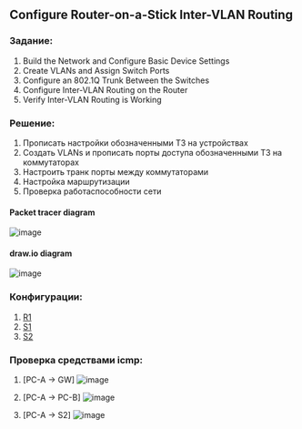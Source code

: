 
## Configure Router-on-a-Stick Inter-VLAN Routing


### Задание:

   1. Build the Network and Configure Basic Device Settings
   2. Create VLANs and Assign Switch Ports
   3. Configure an 802.1Q Trunk Between the Switches
   4. Configure Inter-VLAN Routing on the Router
   5. Verify Inter-VLAN Routing is Working


### Решение:

   1. Прописать настройки обозначенными ТЗ на устройствах 
   2. Создать VLANs и прописать порты доступа обозначенными ТЗ на коммутаторах  
   3. Настроить транк порты между коммутаторами
   4. Настройка маршрутизации 
   5. Проверка работаспособности сети


#### Packet tracer diagram 
![image](https://user-images.githubusercontent.com/112641849/188316584-44baa9cd-cc02-4dd7-9b19-97dc9b9736af.png)

#### draw.io diagram 
![image](https://user-images.githubusercontent.com/112641849/188318192-32644653-a060-4665-9114-6b19bff8c6b5.png)


### Конфигурации:
   1. [R1](https://github.com/DlogNet/otus-networks/blob/main/labs/lab_4.2.8/configs/R1)
   2. [S1](https://github.com/DlogNet/otus-networks/blob/main/labs/lab_4.2.8/configs/S1)
   3. [S2](https://github.com/DlogNet/otus-networks/blob/main/labs/lab_4.2.8/configs/S2)

### Проверка средствами icmp:
   1. [PC-A -> GW]
![image](https://user-images.githubusercontent.com/112641849/188320265-fade2463-58bb-4d5b-b557-91081fd3c144.png)

   2. [PC-A -> PC-B]
![image](https://user-images.githubusercontent.com/112641849/188320295-63fa9680-be11-448b-a49f-937c3fcc8420.png)

   3. [PC-A -> S2]
![image](https://user-images.githubusercontent.com/112641849/188320373-68ff9e1e-2101-4032-b368-2a3031476863.png)



